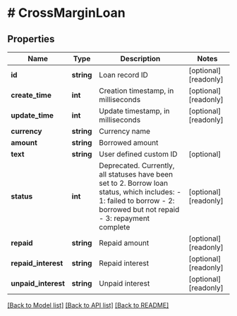# # CrossMarginLoan

## Properties

Name | Type | Description | Notes
------------ | ------------- | ------------- | -------------
**id** | **string** | Loan record ID | [optional] [readonly] 
**create_time** | **int** | Creation timestamp, in milliseconds | [optional] [readonly] 
**update_time** | **int** | Update timestamp, in milliseconds | [optional] [readonly] 
**currency** | **string** | Currency name | 
**amount** | **string** | Borrowed amount | 
**text** | **string** | User defined custom ID | [optional] 
**status** | **int** | Deprecated. Currently, all statuses have been set to 2.  Borrow loan status, which includes:  - 1: failed to borrow - 2: borrowed but not repaid - 3: repayment complete | [optional] [readonly] 
**repaid** | **string** | Repaid amount | [optional] [readonly] 
**repaid_interest** | **string** | Repaid interest | [optional] [readonly] 
**unpaid_interest** | **string** | Unpaid interest | [optional] [readonly] 

[[Back to Model list]](../../README.md#documentation-for-models) [[Back to API list]](../../README.md#documentation-for-api-endpoints) [[Back to README]](../../README.md)

